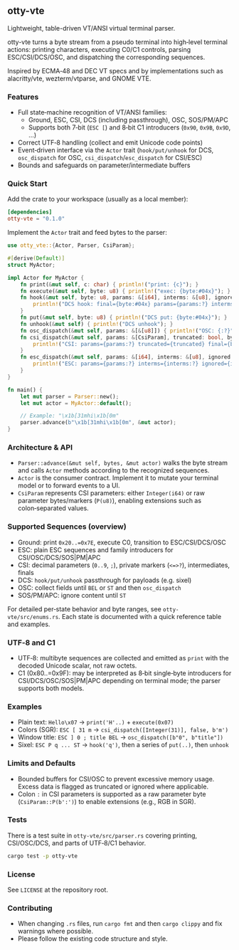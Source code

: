 ## otty-vte

Lightweight, table-driven VT/ANSI virtual terminal parser.

otty-vte turns a byte stream from a pseudo terminal into high‑level terminal
actions: printing characters, executing C0/C1 controls, parsing ESC/CSI/DCS/OSC,
and dispatching the corresponding sequences.

Inspired by ECMA‑48 and DEC VT specs and by implementations such as
alacritty/vte, wezterm/vtparse, and GNOME VTE.

### Features
- Full state‑machine recognition of VT/ANSI families:
  - Ground, ESC, CSI, DCS (including passthrough), OSC, SOS/PM/APC
  - Supports both 7‑bit (`ESC [`) and 8‑bit C1 introducers (`0x90`, `0x9B`, `0x9D`, …)
- Correct UTF‑8 handling (collect and emit Unicode code points)
- Event‑driven interface via the `Actor` trait (`hook/put/unhook` for DCS,
  `osc_dispatch` for OSC, `csi_dispatch`/`esc_dispatch` for CSI/ESC)
- Bounds and safeguards on parameter/intermediate buffers

### Quick Start
Add the crate to your workspace (usually as a local member):

```toml
[dependencies]
otty-vte = "0.1.0"
```

Implement the `Actor` trait and feed bytes to the parser:

```rust
use otty_vte::{Actor, Parser, CsiParam};

#[derive(Default)]
struct MyActor;

impl Actor for MyActor {
    fn print(&mut self, c: char) { println!("print: {c}"); }
    fn execute(&mut self, byte: u8) { println!("exec: {byte:#04x}"); }
    fn hook(&mut self, byte: u8, params: &[i64], interms: &[u8], ignored: bool) {
        println!("DCS hook: final={byte:#04x} params={params:?} interms={interms:?} ignored={ignored}");
    }
    fn put(&mut self, byte: u8) { println!("DCS put: {byte:#04x}"); }
    fn unhook(&mut self) { println!("DCS unhook"); }
    fn osc_dispatch(&mut self, params: &[&[u8]]) { println!("OSC: {:?}", params); }
    fn csi_dispatch(&mut self, params: &[CsiParam], truncated: bool, byte: u8) {
        println!("CSI: params={params:?} truncated={truncated} final={byte as char:?}");
    }
    fn esc_dispatch(&mut self, params: &[i64], interms: &[u8], ignored: bool, byte: u8) {
        println!("ESC: params={params:?} interms={interms:?} ignored={ignored} final={byte as char:?}");
    }
}

fn main() {
    let mut parser = Parser::new();
    let mut actor = MyActor::default();

    // Example: "\x1b[31mhi\x1b[0m"
    parser.advance(b"\x1b[31mhi\x1b[0m", &mut actor);
}
```

### Architecture & API
- `Parser::advance(&mut self, bytes, &mut actor)` walks the byte stream and
  calls `Actor` methods according to the recognized sequences.
- `Actor` is the consumer contract. Implement it to mutate your terminal model
  or to forward events to a UI.
- `CsiParam` represents CSI parameters: either `Integer(i64)` or raw parameter
  bytes/markers (`P(u8)`), enabling extensions such as colon‑separated values.

### Supported Sequences (overview)
- Ground: print `0x20..=0x7E`, execute C0, transition to ESC/CSI/DCS/OSC
- ESC: plain ESC sequences and family introducers for CSI/OSC/DCS/SOS|PM|APC
- CSI: decimal parameters (`0..9`, `;`), private markers (`<=>?`), intermediates, finals
- DCS: `hook/put/unhook` passthrough for payloads (e.g. sixel)
- OSC: collect fields until `BEL` or `ST` and then `osc_dispatch`
- SOS/PM/APC: ignore content until `ST`

For detailed per‑state behavior and byte ranges, see `otty-vte/src/enums.rs`.
Each state is documented with a quick reference table and examples.

### UTF‑8 and C1
- UTF‑8: multibyte sequences are collected and emitted as `print` with the
  decoded Unicode scalar, not raw octets.
- C1 (0x80..=0x9F): may be interpreted as 8‑bit single‑byte introducers for
  CSI/DCS/OSC/SOS|PM|APC depending on terminal mode; the parser supports both
  models.

### Examples
- Plain text: `Hello\x07` → `print('H'..)` + `execute(0x07)`
- Colors (SGR): `ESC [ 31 m` → `csi_dispatch([Integer(31)], false, b'm')`
- Window title: `ESC ] 0 ; title BEL` → `osc_dispatch([b"0", b"title"])`
- Sixel: `ESC P q ... ST` → `hook('q')`, then a series of `put(..)`, then `unhook`

### Limits and Defaults
- Bounded buffers for CSI/OSC to prevent excessive memory usage. Excess data is
  flagged as truncated or ignored where applicable.
- Colon `:` in CSI parameters is supported as a raw parameter byte
  (`CsiParam::P(b':')`) to enable extensions (e.g., RGB in SGR).

### Tests
There is a test suite in `otty-vte/src/parser.rs` covering printing,
CSI/OSC/DCS, and parts of UTF‑8/C1 behavior.

```bash
cargo test -p otty-vte
```

### License
See `LICENSE` at the repository root.

### Contributing
- When changing `.rs` files, run `cargo fmt` and then `cargo clippy` and fix
  warnings where possible.
- Please follow the existing code structure and style.
